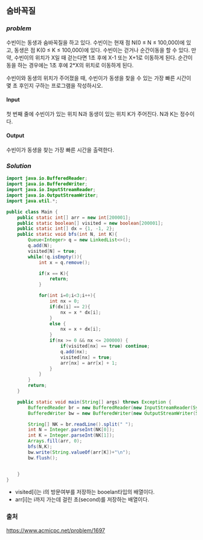 ## **숨바꼭질**


### ***problem***
수빈이는 동생과 숨바꼭질을 하고 있다. 수빈이는 현재 점 N(0 ≤ N ≤ 100,000)에 있고, 동생은 점 K(0 ≤ K ≤ 100,000)에 있다. 수빈이는 걷거나 순간이동을 할 수 있다. 만약, 수빈이의 위치가 X일 때 걷는다면 1초 후에 X-1 또는 X+1로 이동하게 된다. 순간이동을 하는 경우에는 1초 후에 2*X의 위치로 이동하게 된다.

수빈이와 동생의 위치가 주어졌을 때, 수빈이가 동생을 찾을 수 있는 가장 빠른 시간이 몇 초 후인지 구하는 프로그램을 작성하시오.


#### Input
첫 번째 줄에 수빈이가 있는 위치 N과 동생이 있는 위치 K가 주어진다. N과 K는 정수이다.

#### Output
수빈이가 동생을 찾는 가장 빠른 시간을 출력한다.

### ***Solution***
``` java
import java.io.BufferedReader;
import java.io.BufferedWriter;
import java.io.InputStreamReader;
import java.io.OutputStreamWriter;
import java.util.*;

public class Main {
    public static int[] arr = new int[200001];
    public static boolean[] visited = new boolean[200001];
    public static int[] dx = {1, -1, 2};
    public static void bfs(int N, int K){
        Queue<Integer> q = new LinkedList<>();
        q.add(N);
        visited[N] = true;
        while(!q.isEmpty()){
            int x = q.remove();

            if(x == K){
                return;
            }

            for(int i=0;i<3;i++){
                int nx = 0;
                if(dx[i] == 2){
                    nx = x * dx[i];
                }
                else {
                    nx = x + dx[i];
                }
                if(nx >= 0 && nx <= 200000) {
                    if(visited[nx] == true) continue;
                    q.add(nx);
                    visited[nx] = true;
                    arr[nx] = arr[x] + 1;
                }
            }
        }
        return;
    }

    public static void main(String[] args) throws Exception {
        BufferedReader br = new BufferedReader(new InputStreamReader(System.in));
        BufferedWriter bw = new BufferedWriter(new OutputStreamWriter(System.out));

        String[] NK = br.readLine().split(" ");
        int N = Integer.parseInt(NK[0]);
        int K = Integer.parseInt(NK[1]);
        Arrays.fill(arr, 0);
        bfs(N,K);
        bw.write(String.valueOf(arr[K])+"\n");
        bw.flush();


    }
}


```

- visited[i]는 i의 방문여부를 저장하는 booelan타입의 배열이다.
- arr[i]는 i까지 가는데 걸린 초(second)를 저장하는 배열이다.


### 출처
https://www.acmicpc.net/problem/1697